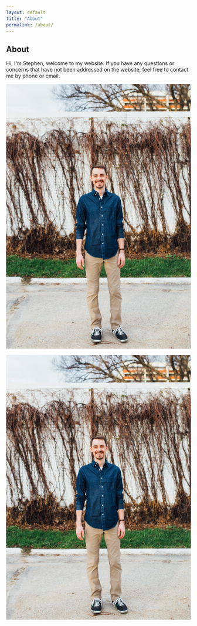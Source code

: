 ```yaml
---
layout: default
title: "About"
permalink: /about/
---
```

## About

Hi, I'm Stephen, welcome to my website. If you have any questions or concerns that have not been addressed on the website, feel free to contact me by phone or email.

<img src="https://github.com/klattphysio/klattphysio.github.io/blob/master/_pictures/Stephen_50.jpg?raw=true" title="Stephen Klatt, MPT" width="640">

![Stephen Klatt, MPT](https://github.com/klattphysio/klattphysio.github.io/blob/master/_pictures/Stephen_50.jpg?raw=true "Stephen Klatt, MPT")

